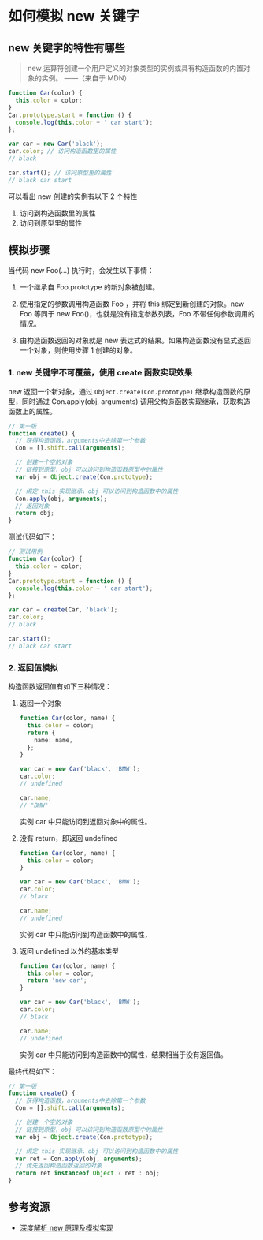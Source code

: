 # 如何模拟 new 关键字

## new 关键字的特性有哪些

> new 运算符创建一个用户定义的对象类型的实例或具有构造函数的内置对象的实例。 ——（来自于 MDN）

```ts
function Car(color) {
  this.color = color;
}
Car.prototype.start = function () {
  console.log(this.color + ' car start');
};

var car = new Car('black');
car.color; // 访问构造函数里的属性
// black

car.start(); // 访问原型里的属性
// black car start
```

可以看出 new 创建的实例有以下 2 个特性

1. 访问到构造函数里的属性
2. 访问到原型里的属性

## 模拟步骤

当代码 new Foo(...) 执行时，会发生以下事情：

1. 一个继承自 Foo.prototype 的新对象被创建。

2. 使用指定的参数调用构造函数 Foo ，并将 this 绑定到新创建的对象。new Foo 等同于 new Foo()，也就是没有指定参数列表，Foo 不带任何参数调用的情况。

3. 由构造函数返回的对象就是 new 表达式的结果。如果构造函数没有显式返回一个对象，则使用步骤 1 创建的对象。

### 1. new 关键字不可覆盖，使用 create 函数实现效果

new 返回一个新对象，通过 `Object.create(Con.prototype)` 继承构造函数的原型，同时通过 Con.apply(obj, arguments) 调用父构造函数实现继承，获取构造函数上的属性。

```ts
// 第一版
function create() {
  // 获得构造函数，arguments中去除第一个参数
  Con = [].shift.call(arguments);

  // 创建一个空的对象
  // 链接到原型，obj 可以访问到构造函数原型中的属性
  var obj = Object.create(Con.prototype);

  // 绑定 this 实现继承，obj 可以访问到构造函数中的属性
  Con.apply(obj, arguments);
  // 返回对象
  return obj;
}
```

测试代码如下：

```ts
// 测试用例
function Car(color) {
  this.color = color;
}
Car.prototype.start = function () {
  console.log(this.color + ' car start');
};

var car = create(Car, 'black');
car.color;
// black

car.start();
// black car start
```

### 2. 返回值模拟

构造函数返回值有如下三种情况：

1. 返回一个对象

   ```ts
   function Car(color, name) {
     this.color = color;
     return {
       name: name,
     };
   }

   var car = new Car('black', 'BMW');
   car.color;
   // undefined

   car.name;
   // "BMW"
   ```

   实例 car 中只能访问到返回对象中的属性。

2. 没有 return，即返回 undefined

   ```ts
   function Car(color, name) {
     this.color = color;
   }

   var car = new Car('black', 'BMW');
   car.color;
   // black

   car.name;
   // undefined
   ```

   实例 car 中只能访问到构造函数中的属性，

3. 返回 undefined 以外的基本类型

   ```ts
   function Car(color, name) {
     this.color = color;
     return 'new car';
   }

   var car = new Car('black', 'BMW');
   car.color;
   // black

   car.name;
   // undefined
   ```

   实例 car 中只能访问到构造函数中的属性，结果相当于没有返回值。

最终代码如下：

```ts
// 第一版
function create() {
  // 获得构造函数，arguments中去除第一个参数
  Con = [].shift.call(arguments);

  // 创建一个空的对象
  // 链接到原型，obj 可以访问到构造函数原型中的属性
  var obj = Object.create(Con.prototype);

  // 绑定 this 实现继承，obj 可以访问到构造函数中的属性
  var ret = Con.apply(obj, arguments);
  // 优先返回构造函数返回的对象
  return ret instanceof Object ? ret : obj;
}
```

## 参考资源

- [深度解析 new 原理及模拟实现](https://muyiy.cn/blog/3/3.5.html#%E5%AE%9A%E4%B9%89)

<br/>
<br/>
<br/>
<ContributorsList />
<br/>
<br/>
<br/>
<Vssue :title="$title" />
